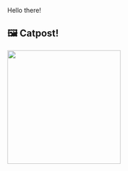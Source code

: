 Hello there!



## 🖼️ Catpost!

<sub>
    <img src="https://cdn2.thecatapi.com/images/6ig.jpg" height="256">
</sub>

